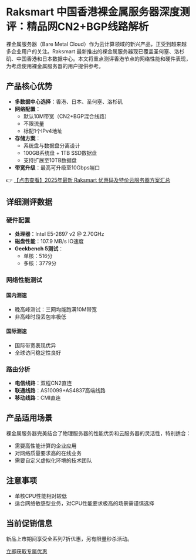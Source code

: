 # Raksmart 中国香港裸金属服务器深度测评：精品网CN2+BGP线路解析

裸金属服务器（Bare Metal Cloud）作为云计算领域的新兴产品，正受到越来越多企业用户的关注。Raksmart 最新推出的裸金属服务器现已覆盖圣何塞、洛杉矶、中国香港和日本数据中心。本文将重点测评香港节点的网络性能和硬件表现，为考虑使用裸金属服务器的用户提供参考。

## 产品核心优势

- **多数据中心选择**：香港、日本、圣何塞、洛杉矶
- **网络配置**：
  - 默认10M带宽（CN2+BGP混合线路）
  - 不限流量
  - 标配1个IPv4地址
- **存储方案**：
  - 系统盘与数据盘分离设计
  - 100GB系统盘 + 1TB SSD数据盘
  - 支持扩展至10TB数据盘
- **带宽升级**：最高可升级至10Gbps端口

👉 [【点击查看】2025年最新 Raksmart 优惠码及特价云服务器方案汇总](https://bit.ly/raksmart)

## 详细测评数据

### 硬件配置
- **处理器**：Intel E5-2697 v2 @ 2.70GHz
- **磁盘性能**：107.9 MB/s IO速度
- **Geekbench 5测试**：
  - 单核：516分
  - 多核：3779分

### 网络性能测试
#### 国内测速
- 晚高峰测试：三网均能跑满10M带宽
- 非高峰时段丢包率极低

#### 国际测速
- 国际带宽表现优异
- 全球访问稳定性良好

### 路由分析
- **电信线路**：双程CN2直连
- **联通线路**：AS10099+AS4837高端线路
- **移动线路**：CMI直连

## 产品适用场景
裸金属服务器完美结合了物理服务器的性能优势和云服务器的灵活性，特别适合：
- 需要高性能计算的企业应用
- 对网络质量要求高的在线业务
- 需要自定义虚拟化环境的技术团队

## 注意事项
- 单核CPU性能相对较低
- 适合网络敏感型业务，对CPU性能要求极高的场景需谨慎选择

## 当前促销信息
新品上市期间享受全系列7折优惠，另有限量秒杀活动。

[立即获取专属优惠](https://bit.ly/raksmart)